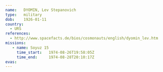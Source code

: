 ```yaml
---
name:	DYOMIN, Lev Stepanovich
type:	military
dob:	1926-01-11
country:
  - URS
references:
  - http://www.spacefacts.de/bios/cosmonauts/english/dyomin_lev.htm
missions:
   - name: Soyuz 15
     time_start:   1974-08-26T19:58:05Z
     time_end:     1974-08-28T20:10:17Z
evas:
---
```

